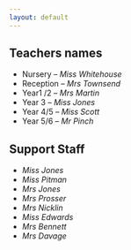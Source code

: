 ```yaml
---
layout: default
---
```


## Teachers names

* Nursery – *Miss Whitehouse*  
* Reception – *Mrs Townsend*  
* Year1 /2 – *Mrs Martin*    
* Year 3 – *Miss Jones*  
* Year 4/5 – *Miss Scott*  
* Year 5/6 – *Mr Pinch*  
  
  
## Support Staff  

* *Miss Jones*   
* *Miss Pitman*   
* *Mrs Jones*  
* *Mrs Prosser*   
* *Mrs Nicklin*   
* *Miss Edwards*   
* *Mrs Bennett*   
* *Mrs Davage*  
